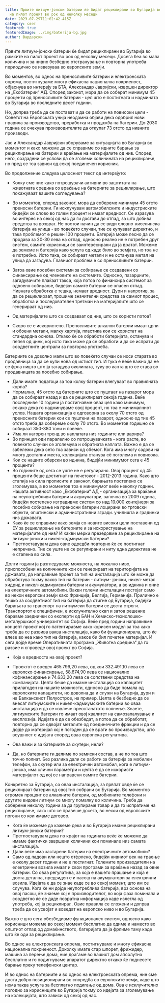 ```yaml
---
title: Првите литиум-јонски батерии ќе бидат рециклирани во Бугарија во рамките
  на пилот проект во рок од неколку месеци
date: 2023-07-29T11:02:42.415Z
category: свет
featured: true
featuredImage: ../img/baterija-bg.jpg
author: Вардарски
---
```



Првите литиум-јонски батерии ќе бидат рециклирани во Бугарија во рамките на пилот проект во рок од неколку месеци. Досега беа во мала количина и за нивно безбедно отстранување и повторна употреба периодично се извезуваа во европските земји.

Во моментов, во однос на преносливите батерии и електронската опрема, постигнуваме многу ефикасна национална покриеност, објаснува во интервју за БТА, Александар Јавријски, извршен директор на „Екобатерии“ АД. Според законот, мора да се соберат минимум 45 проценти од преносливите батерии - цел што е постигната и надмината во Бугарија во последните десет години.

Но, допрва треба да се постават и да се работи на повисоки цели - Советот на Европската унија неодамна објави дека одобрил нови правила за производство, преработка и продажба на батерии. До 2030 година се очекува производителите да откупат 73 отсто од нивните производи.

Јас и Александар Јавријски зборуваме за ситуацијата во Бугарија во моментот и како можеме да се справиме со идните барања за рециклирање на батерии и враќање на материјалите од нив. Според него, создадени се услови да се зголеми количината на рециклирање, но пред се тоа зависи од секој поединечен корисник.

Во продолжение следува целосниот текст од интервјуто:

* Колку сме ние како потрошувачи активни во заштитата на животната средина со враќање на батериите за рециклирање, што покажуваат вашите согледувања?
* Во моментов, според законот, мора да собереме минимум 45 отсто преносни батерии. Ги исклучувам автомобилските и индустриските бидејќи се олово во голем процент и имаат вредност. Се изразува во интерес на секој од нас да ги достави до отпад, за што добива средства за возврат. Не постои начин да се види оловно-киселинска батерија на улица - во повеќето случаи, тие се купуваат директно, и така проблемот е решен 100 проценти. Батерија може лесно да се продава за 20-30 лева на отпад, односно реално не е потребен друг систем, самите корисници се заинтересирани да ја вратат. Можеме да земеме и батерија како услуга од каде било во земјата, но тоа не е потребно. Исто така, се собираат метали и не останува метал на улица да загадува. Главниот проблем е со преносливите батерии.
*   Затоа овие посебни системи за собирање се создадени со финансирање од членовите на системите. Односно, пазарџиите, загадувачите плаќаат такса, која потоа го финансира системот за одвоено собирање, бидејќи самите батерии се опасен отпад. Нивната обработка е тешка, немаат вредност. Дури и напротив, за да се рециклираат, трошиме значителни средства за самиот процес, обработка и последователен третман на материјалите што се генерираат од нив.

  * Од материјалите што се создаваат од нив, што се користи потоа?
  * Скоро се е искористено. Преносливите алкални батерии имаат црни и обоени метали, малку хартија, пластика кои се користат на стандардна основа. Откако ќе се обработи батеријата, останува и пепел од цинк, кој исто така може да се обработи и да се испрати до соодветните централи за повторна употреба.

  Батериите се доволно мали што во повеќето случаи се носи старата во продавница за да се купи нова од истиот тип. И тука е веќе важно да не се фрла ништо што ја загадува околината, туку во канта што се става во продавницата за посебно собирање.

  * Дали имате податоци за тоа колку батерии влегуваат во правилната корпа?
  * Нормално, 45 отсто од батериите што се пуштаат на пазарот мора да се собираат назад и да се рециклираат секоја година. Веќе последниве 10 години ја постигнавме оваа цел како минимум, секако дека го надминуваме овој процент, но тоа е минималниот услов. Нашата организација е одговорна за околу 70 отсто од преносните батерии кои се пуштени на пазарот, односно од тие 45 отсто треба да собереме околу 70 отсто. Во моментов годишно се собираат 350-380 тони и повеќе.
  * Има ли нагорен тренд во наплатата низ годините или варира?
  * Во принцип оди паралелно со потрошувачката - кога расте, во повеќето случаи се зголемува и обратната наплата. Важно е да се забележи дека сето тоа зависи од обемот. Кога има многу садови на многу достапни места, колекцијата станува сè поголема и повисока.
  * Кои се нашите обврски во иднина, бидејќи минимумот сега е 45 проценти?
  * Во годините од сега се уште не е регулирано. Овој процент од 45 проценти беше достигнат на почетокот - 2012-2013 година. Како што стапија на сила прописите и законот, барањата постепено се зголемуваа, а во моментов тоа е минимумот веќе неколку години. Нашата активност како „Екобатерии“ АД - организација за враќање на неупотребливи батерии и акумулатори, започна во 2009 година, бидејќи постепено изградивме систем со над 10.000 контејнери за посебно собирање на преносни батерии лоцирани во трговски објекти, општински и административни згради. училишта и градинки низ државата.
  * Како ќе се справиме како земја со новите високи цели поставени од ЕУ за рециклирање на батериите и за искористување на материјалите од нив? И какви мерки презедовме за рециклирање на литиум-јонски и никел-кадмиумски батерии?
  * Претпоставувам дека овие одредби повторно ќе се постигнат непречено. Тие се уште не се регулирани и ниту една директива не е стапена во сила.

  Долги години ја разгледуваме можноста, на локално ниво, приспособени на количините кои се генерираат на територијата на државата, да направиме проект за тип на инсталација што ќе може да обработува токму ваков тип на батерии - литиум- јонски, никел-метал хидрид и никел-кадмиумски батерии и акумулатори, а во иднина и оние на електричните автомобили. Вакви големи инсталации постојат само во некои европски земји како Франција, Белгија, Германија. Прилично е тешко за соодветниот тип на батерија да стигне од Бугарија, бидејќи барањата за транспорт на литиумски батерии се доста строги. Транспортот е специфичен, е исклучително скап и затоа решение баравме заеднички со експерти од БАН и Хемиско-технолошко-металуршкиот универзитет во Софија. Веќе пред години направивме концепт проект кој го патентиравме како корисен модел за тоа како треба да се развива ваква инсталација, како би функционирала, што ќе влезе во неа како тип на батерија, каков би бил почетен материјал. И сега дојде време Оперативната програма „Животна средина“ да го развие и спроведе овој проект во Софија.

  * Која е вредноста на овој проект?



* Проектот е вреден 465.799,20 лева, од кои 332.491,10 лева се европско финансирање, 58.674,90 лева се национално кофинансирање и 74.633,20 лева се сопствени средства на компанијата. Целта беше да имаме инсталација со капацитет прилагоден на нашите можности, односно да биде помала од европските капацитети, но доволна да и служи на Бугарија, дури и на Балканскиот Полуостров, на пример. Целта е безбедно да се внесат литиумските и никел-кадмиумските батерии во оваа инсталација и да се извлече преостанатото полнење. Знаете, литиумските батерии го имаат овој квалитет на самозапалување и експлозија. Идејата е да се обезбедат, а потоа да се обработат, повторно да се одвојат металите од поединечните фракции и да се дојде до материјал кој е погоден да се врати во производство, што всушност е идејата според оваа европска регулатива.
* Ова важи и за батериите за скутери, нели?
* Да, но батериите ги делиме по хемиски состав, а не по тоа што точно полнат. Без разлика дали се работи за батерија за мобилен телефон, за скутер или за електричен автомобил, кога е литиум-јонска, има слични параметри и целта е да се искористи материјалот од кој се направени самите батерии.

Конкретно за Бугарија, со оваа инсталација, за првпат овде ќе се рециклираат батерии од овој тип собрани во Бугарија. Во моментов огромен процент се алкалните батерии, од мобилните телефони и другите видови литиум се многу помалку во количина. Треба да собереме неколку години за да групираме товар и да го испратиме на рециклирање, како што се правеше досега, во некои од европските погони со кои имаме договор.

* Кога ќе можеме да кажеме дека и во Бугарија имаме рециклирани литиум-јонски батерии?
* Претпоставувам дека по крајот на годината веќе ќе можеме да имаме фактички завршени количини кои поминале низ самата инсталација.
* Дали веќе има застарени батерии на електричните автомобили?
* Само од падови или нешто отфрлено, бидејќи нивниот век на траење е околу десет години и не е постигнат. Големите производители на електрични возила имаат и свои програми за враќање назад за овие батерии. Со оваа регулатива, за која е вашето прашање и која е доста детална, предвиден е и пасош на акумулатори за електрични возила. Идејата е да се знае каде се во секој момент, што им се случува. Кога ќе ни дојде неупотреблива батерија, врз основа на овој пасош, ќе знаеме кој е производителот, во која фаза поминала и соодветно ќе се даде повратна информација каде излегла од употреба, кој ја рециклирал. Овие правила се сложени и допрва треба да се усвојат и воведат на европско ниво и во Бугарија.

Важно е што сега обезбедивме функционален систем, односно како корисници можеме во секој момент бесплатно да одиме и наместо во општиот отпад од домаќинството, батеријата да ја фрлиме таму каде што ќе оди за рециклирање.

Во однос на електронската опрема, постигнуваме и многу ефикасна национална покриеност. Доколку имате стар шпорет, фрижидер, машина за перење дома, ние доаѓаме во вашиот дом апсолутно бесплатно и го подигнуваме апаратот директно откако ќе поднесете барање преку телефонски центар.

И во однос на батериите и во однос на електронската опрема, ние сме доста добро позиционирани во споредба со европските земји, каде што нема таква услуга за бесплатно подигање од дома. Ова е исклучително погодно за корисниците во Бугарија токму со идејата за зголемување на колекцијата, што зависи од секој од нас.